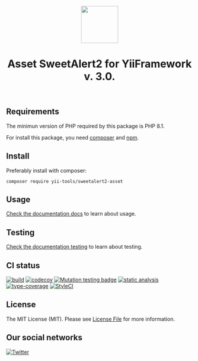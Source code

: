 <p align="center">
    <a href="https://github.com/yii-tools/template" target="_blank">
        <img src="https://avatars.githubusercontent.com/u/121752654?s=200&v=4" height="100px">
    </a>
    <h1 align="center">Asset SweetAlert2 for YiiFramework v. 3.0.</h1>
    <br>
</p>

## Requirements

The minimun version of PHP required by this package is PHP 8.1.

For install this package, you need [composer](https://getcomposer.org/) and [npm](https://www.npmjs.com/).

## Install

Preferably install with composer:

```shell
composer require yii-tools/sweetalert2-asset
```

## Usage

[Check the documentation docs](/docs/readme.md) to learn about usage.

## Testing

[Check the documentation testing](/docs/testing.md) to learn about testing. 


## CI status

[![build](https://github.com/yii-tools/sweetalert2-asset/actions/workflows/build.yml/badge.svg)](https://github.com/yii-tools/sweetalert2-asset/actions/workflows/build.yml)
[![codecov](https://codecov.io/gh/yii-tools/sweetalert2-asset/branch/main/graph/badge.svg?token=MF0XUGVLYC)](https://codecov.io/gh/yii-tools/sweetalert2-asset)
[![Mutation testing badge](https://img.shields.io/endpoint?style=flat&url=https%3A%2F%2Fbadge-api.stryker-mutator.io%2Fgithub.com%2Fyii-tools%2Fsweetalert2-asset%2Fmain)](https://dashboard.stryker-mutator.io/reports/github.com/yii-tools/sweetalert2-asset/main)
[![static analysis](https://github.com/yii-tools/sweetalert2-asset/actions/workflows/static.yml/badge.svg)](https://github.com/yii-tools/sweetalert2-asset/actions/workflows/static.yml)
[![type-coverage](https://shepherd.dev/github/yii-tools/sweetalert2-asset/coverage.svg)](https://shepherd.dev/github/yii-tools/sweetalert2-asset)
[![StyleCI](https://github.styleci.io/repos/494495136/shield?branch=main)](https://github.styleci.io/repos/494495136?branch=main)

## License

The MIT License (MIT). Please see [License File](LICENSE.md) for more information.

## Our social networks

[![Twitter](https://img.shields.io/badge/twitter-follow-1DA1F2?logo=twitter&logoColor=1DA1F2&labelColor=555555?style=flat)](https://twitter.com/Terabytesoftw)
